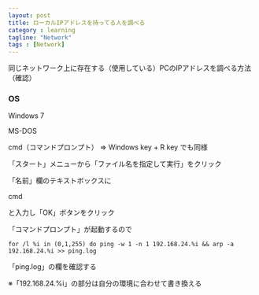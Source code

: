 ```yaml
---
layout: post
title: ローカルIPアドレスを持ってる人を調べる
category : learning
tagline: "Network"
tags : [Network]
---
```


同じネットワーク上に存在する（使用している）PCのIPアドレスを調べる方法（確認）

### OS

Windows 7

 MS-DOS

cmd（コマンドプロンプト） => Windows key + R key でも同様

「スタート」メニューから「ファイル名を指定して実行」をクリック

「名前」欄のテキストボックスに

cmd

と入力し「OK」ボタンをクリック

「コマンドプロンプト」が起動するので

    for /l %i in (0,1,255) do ping -w 1 -n 1 192.168.24.%i && arp -a 192.168.24.%i >> ping.log

「ping.log」の欄を確認する

※「192.168.24.%i」の部分は自分の環境に合わせて書き換える
